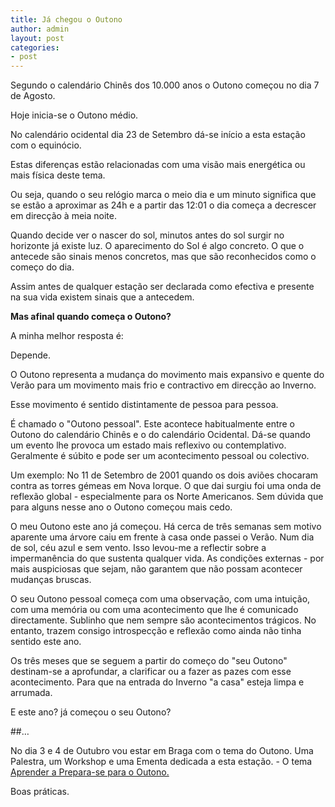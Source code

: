 ```yaml
---
title: Já chegou o Outono
author: admin
layout: post
categories:
- post
---
```

Segundo o calendário Chinês dos 10.000 anos o Outono começou no dia 7 de Agosto. 

Hoje inicia-se o Outono médio.

No calendário ocidental dia 23 de Setembro dá-se início a esta estação com o equinócio.

Estas diferenças estão relacionadas com uma visão mais energética ou mais física deste tema. 

Ou seja, quando o seu relógio marca o meio dia e um minuto significa que se estão a aproximar as 24h e a partir das 12:01 o dia começa a decrescer em direcção à meia noite. 

Quando decide ver o nascer do sol, minutos antes do sol surgir no horizonte já existe luz. O aparecimento do Sol é algo concreto. O que o antecede são sinais menos concretos, mas que são reconhecidos como o começo do dia. 

Assim antes de qualquer estação ser declarada como efectiva e presente na sua vida existem sinais que a antecedem.

**Mas afinal quando começa o Outono?**

A minha melhor resposta é: 

Depende. 

O Outono representa a mudança do movimento mais expansivo e quente do Verão para um movimento mais frio e contractivo em direcção ao Inverno. 

Esse movimento é sentido distintamente de pessoa para pessoa.  

É chamado o "Outono pessoal". Este acontece habitualmente entre o Outono do calendário Chinês e o do calendário Ocidental. Dá-se quando um evento lhe provoca um estado mais reflexivo ou contemplativo. Geralmente é súbito e pode ser um acontecimento pessoal ou colectivo.

Um exemplo: No 11 de Setembro de 2001 quando os dois aviões chocaram contra as torres gémeas em Nova Iorque. O que dai surgiu foi uma onda de reflexão global - especialmente para os Norte Americanos. Sem dúvida que para alguns nesse ano o Outono começou mais cedo. 

O meu Outono este ano já começou. Há cerca de três semanas sem motivo aparente uma árvore caiu em frente à casa onde passei o Verão. Num dia de sol, céu azul e sem vento. Isso levou-me a reflectir sobre a impermanência do que sustenta qualquer vida. As condições externas - por mais auspiciosas que sejam, não garantem que não possam acontecer mudanças bruscas.  

O seu Outono pessoal começa com uma observação, com uma intuição, com uma memória ou com uma acontecimento que lhe é comunicado directamente. Sublinho que nem sempre são acontecimentos trágicos. No entanto, trazem consigo introspecção e reflexão como ainda não tinha sentido este ano.

Os três meses que se seguem a partir do começo do "seu Outono" destinam-se a aprofundar, a clarificar ou a fazer as pazes com esse acontecimento. Para que na entrada do Inverno "a casa" esteja limpa e arrumada. 

E este ano? já começou o seu Outono? 

##…

No dia 3 e 4 de Outubro vou estar em Braga com o tema do Outono. Uma Palestra, um Workshop e uma Ementa dedicada a esta estação. - O tema [Aprender a Prepara-se para o Outono.](http://lourencoazevedo.com/braga.html) 

Boas práticas. 
